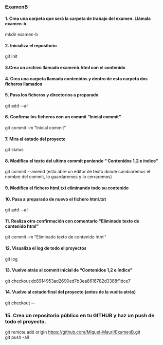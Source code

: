 

### ExamenB

#### 1. Crea una carpeta que será la carpeta de trabajo del examen. Llámala examen-b  
mkdir examen-b  

#### 2. Inicializa el repositorio  
git init  

#### 3.Crea un archivo llamado examenb.html con el contenido

#### 4. Crea una carpeta llamada contenidos y dentro de esta carpeta dos ficheros llamados

#### 5. Pasa los ficheros y directorios a preparado  
git add --all  

#### 6. Confirma los ficheros con un commit “Inicial commit”  
git commit -m "Inicial commit"  

#### 7. Mira el estado del proyecto  
git status  

#### 8. Modifica el texto del ultimo commit poniendo “ Contenidos 1,2 e índice“  
git commit --amend (esto abre un editor de texto donde cambiaremos el nombre del commit, lo guardaremos y lo cerraremos)  

#### 9. Modifica el fichero html.txt eliminando todo su contenido  

#### 10. Pasa a preparado de nuevo el fichero html.txt  
git add --all  

#### 11. Realiza otra confirmación con comentario “Eliminado texto de contenido html”  
git commit -m "Eliminado texto de contenido html"  

#### 12. Visualiza el log de todo el proyectos  
git log  

#### 13. Vuelve atrás al commit inicial de “Contenidos 1,2 e índice”  
git checkout dc8914953ad2690ed7b3ea8618782d3388f1dce7

#### 14. Vuelve al estado final del proyecto (antes de la vuelta atrás)  
git checkout --  

### 15. Crea un repositorio público en tu GITHUB y haz un push de todo el proyecto.  
git remote add origin https://github.com/Miquel-Mauri/ExamenB.git  
git push -all
